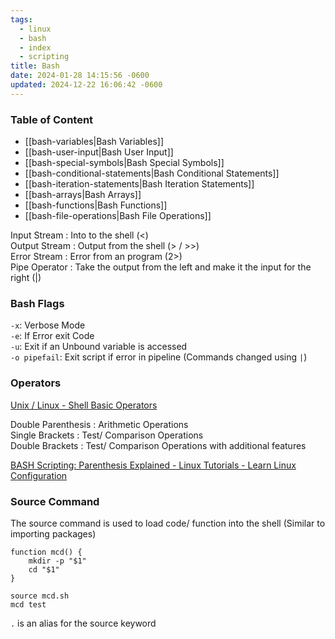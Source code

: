 ```yaml
---
tags:
  - linux
  - bash
  - index
  - scripting
title: Bash
date: 2024-01-28 14:15:56 -0600
updated: 2024-12-22 16:06:42 -0600
---
```


### Table of Content

* [[bash-variables|Bash Variables]]
* [[bash-user-input|Bash User Input]]
* [[bash-special-symbols|Bash Special Symbols]]
* [[bash-conditional-statements|Bash Conditional Statements]]
* [[bash-iteration-statements|Bash Iteration Statements]]
* [[bash-arrays|Bash Arrays]]
* [[bash-functions|Bash Functions]]
* [[bash-file-operations|Bash File Operations]]

Input Stream : Into to the shell (\<)  
Output Stream : Output from the shell (> / >>)  
Error Stream : Error from an program (2>)  
Pipe Operator : Take the output from the left and make it the input for the right (|)

### Bash Flags

`-x`: Verbose Mode  
`-e`: If Error exit Code  
`-u`: Exit if an Unbound variable is accessed  
`-o pipefail`: Exit script if error in pipeline (Commands changed using `|`)

### Operators

[Unix / Linux - Shell Basic Operators](https://www.tutorialspoint.com/unix/unix-basic-operators.htm)

Double Parenthesis : Arithmetic Operations  
Single Brackets : Test/ Comparison Operations  
Double Brackets : Test/ Comparison Operations with additional features

[BASH Scripting: Parenthesis Explained - Linux Tutorials - Learn Linux Configuration](https://linuxconfig.org/bash-scripting-parenthesis-explained)

### Source Command

The source command is used to load code/ function into the shell (Similar to importing packages)

````shell
function mcd() {
	mkdir -p "$1"
	cd "$1"
}

source mcd.sh
mcd test
````

`.` is an alias for the source keyword
